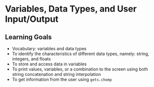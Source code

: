 # Variables, Data Types, and User Input/Output

## Learning Goals
- Vocabulary: variables and data types
- To identify the characteristics of different data types, namely: string, integers, and floats
- To store and access data in variables
- To print values, variables, or a combination to the screen using both string concatenation and string interpolation
- To get information from the user using `gets.chomp`
